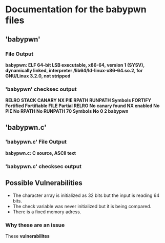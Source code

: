 # Documentation for the babypwn files

## 'babypwn'

### File Output
**babypwn: ELF 64-bit LSB executable, x86-64, version 1 (SYSV), dynamically linked, interpreter /lib64/ld-linux-x86-64.so.2, for GNU/Linux 3.2.0, not stripped**
### 'babypwn' checksec output
**RELRO           STACK CANARY      NX            PIE             RPATH      RUNPATH      Symbols         FORTIFY Fortified       Fortifiable     FILE
Partial RELRO   No canary found   NX enabled    No PIE          No RPATH   No RUNPATH   70 Symbols        No       0               2               babypwn**

## 'babypwn.c'

### 'babypwn.c' File Output
**babypwn.c: C source, ASCII text**
###  'babypwn.c' checksec output

## Possible Vulnerabilities
- The character array is initialized as 32 bits but the input is reading 64 bits.
- The check variable was never initialized but it is being compared.
- There is a fixed memory adress.
### Why these are an issue
These **vulnerabilites**






